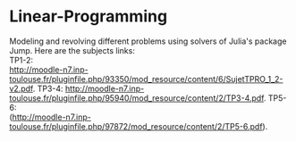 # Linear-Programming
Modeling and revolving different problems using solvers of  Julia's package Jump.
Here are the subjects links:  
TP1-2:  
http://moodle-n7.inp-toulouse.fr/pluginfile.php/93350/mod_resource/content/6/SujetTPRO_1_2-v2.pdf. 
TP3-4:
http://moodle-n7.inp-toulouse.fr/pluginfile.php/95940/mod_resource/content/2/TP3-4.pdf. 
TP5-6:  
 (http://moodle-n7.inp-toulouse.fr/pluginfile.php/97872/mod_resource/content/2/TP5-6.pdf). 
